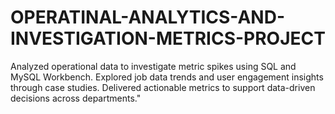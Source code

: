 # OPERATINAL-ANALYTICS-AND-INVESTIGATION-METRICS-PROJECT
Analyzed operational data to investigate metric spikes using SQL and MySQL Workbench. Explored job data trends and user engagement insights through case studies. Delivered actionable metrics to support data-driven decisions across departments."
